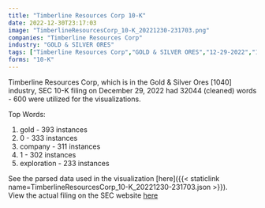 ```yaml
---
title: "Timberline Resources Corp 10-K"
date: 2022-12-30T23:17:03
image: "TimberlineResourcesCorp_10-K_20221230-231703.png"
companies: "Timberline Resources Corp"
industry: "GOLD & SILVER ORES"
tags: ["Timberline Resources Corp","GOLD & SILVER ORES","12-29-2022","10-K"]
forms: "10-K"
---
```

Timberline Resources Corp, which is in the Gold & Silver Ores [1040] industry, SEC 10-K filing on December 29, 2022 had 32044 (cleaned) words - 600 were utilized for the visualizations.

Top Words:
1. gold - 393 instances
2. 0 - 333 instances
3. company - 311 instances
4. 1 - 302 instances
5. exploration - 233 instances


See the parsed data used in the visualization [here]({{< staticlink name=TimberlineResourcesCorp_10-K_20221230-231703.json >}}).  
View the actual filing on the SEC website [here](https://www.sec.gov/Archives/edgar/data/1288750/0001654954-22-017031.txt)